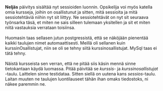 <b>Neljäs</b> päivitys sisältää nyt sessioiden luonnin. Opsikelija voi myös katella omia kursseja, joihin on osallistunut ja sitten, mitä sessioita ja mitä sessiotehtäviä niihin nyt sit liittyy. Ne sessiotehtävät on nyt sit seuraava työnsarka täsä, et miten ne sais silleen tulemaan yksitellen ja sit et miten niitä vastauksia verrataan toisiinsa. 
</br>
</br>
Huomasin taas sellasen jutun postgressistä, että se näköjään pienentää kaikki taulujen nimet automaattisesti. Meillä oli sellanen kuin kurssinOsallistujat, niin se oli se tehny siitä kurssinosallistujat. MySql taas ei tätä tehny. 
</br>
</br>
Näistä kursseista sen verran, että ne pitää siis käsin mennä sinne tietokantaan käydä luomassa. Pitää päivitää se <i>kurssis</i>- ja <i>kurssinosallistujat</i> -taulu. Laittelen sinne testidataa. Sitten siellä on uutena kans <i>sessios</i>-taulu. Laitan muuten ne taulujen luontilauseet tähän ihan omaks tiedostoks, ni näkee paremmin ne. 
